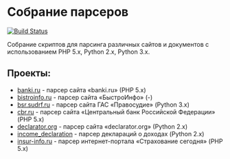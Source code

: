# Собрание парсеров

[![Build Status](https://travis-ci.org/dmryutov/parsers.svg?branch=master)](https://travis-ci.org/dmryutov/parsers)

Собрание скриптов для парсинга различных сайтов и документов с использованием PHP 5.x, Python 2.x, Python 3.x.

## Проекты:
- [banki.ru](banki.ru) - парсер сайта «banki.ru» (PHP 5.x)
- [bistroinfo.ru](bistroinfo.ru) - парсер сайта «БыстроИнфо» (-)
- [bsr.sudrf.ru](bsr.sudrf.ru) - парсер сайта ГАС «Правосудие» (Python 3.x)
- [cbr.ru](cbr.ru) - парсер сайта «Центральный банк Российской Федерации» (PHP 5.x)
- [declarator.org](declarator.org) - парсер сайта «declarator.org» (Python 2.x)
- [income_declaration](income_declaration) - парсер деклараций о доходах (Python 2.x)
- [insur-info.ru](insur-info.ru) - парсер интернет-портала «Страхование сегодня» (PHP 5.x)